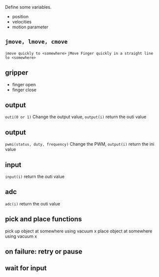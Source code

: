 Define some variables. 
- position
- velocities
- motion parameter


## `jmove, lmove, cmove` 

`jmove quickly to <somewhere>`
`jMove Finger quickly in a straight line to <somewhere>`


## gripper
- finger open
- finger close

## output
`outi(0 or 1)` Change the output value,
`output(i)` return the outi value

## output
`pwmi(status, duty, frequency)` Change the PWM,
`output(i)` return the ini value

## input
`input(i)` return the outi value

## adc
`adc(i)` return the outi value

## pick and place functions
pick up object at somewhere using vacuum x
place object at somewhere using vacuum x 

## on failure: retry or pause

## wait for input









